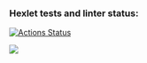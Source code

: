### Hexlet tests and linter status:
[![Actions Status](https://github.com/LordSnorri/python-project-lvl1/workflows/hexlet-check/badge.svg)](https://github.com/LordSnorri/python-project-lvl1/actions)

<a href="https://codeclimate.com/github/LordSnorri/python-project-lvl1/maintainability"><img src="https://api.codeclimate.com/v1/badges/6093f77c6c12b9f1627e/maintainability" /></a>
